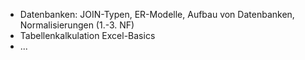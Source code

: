 * Datenbanken: JOIN-Typen, ER-Modelle, Aufbau von Datenbanken, Normalisierungen (1.-3. NF)
* Tabellenkalkulation Excel-Basics
* ...